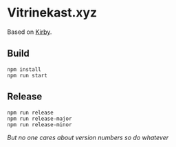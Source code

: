 # Vitrinekast.xyz 

Based on [Kirby](https://getkirby.com).

## Build
```
npm install
npm run start
```

## Release

```
npm run release
npm run release-major
npm run release-minor 
```
_But no one cares about version numbers so do whatever_


